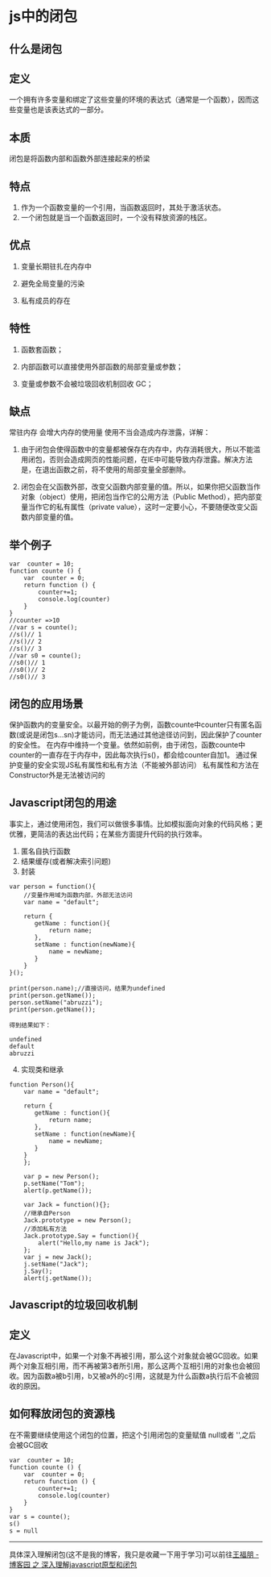 
js中的闭包
==
什么是闭包  
---
定义
---
一个拥有许多变量和绑定了这些变量的环境的表达式（通常是一个函数），因而这些变量也是该表达式的一部分。  

本质
---
闭包是将函数内部和函数外部连接起来的桥梁


特点  
---
1.   作为一个函数变量的一个引用，当函数返回时，其处于激活状态。  
2.   一个闭包就是当一个函数返回时，一个没有释放资源的栈区。


优点
---

1. 变量长期驻扎在内存中

2. 避免全局变量的污染

3. 私有成员的存在

特性
---
1. 函数套函数；

2. 内部函数可以直接使用外部函数的局部变量或参数；

3. 变量或参数不会被垃圾回收机制回收 GC；

缺点
---
常驻内存 会增大内存的使用量 使用不当会造成内存泄露，详解：  

1. 由于闭包会使得函数中的变量都被保存在内存中，内存消耗很大，所以不能滥用闭包，否则会造成网页的性能问题，在IE中可能导致内存泄露。解决方法是，在退出函数之前，将不使用的局部变量全部删除。  

2. 闭包会在父函数外部，改变父函数内部变量的值。所以，如果你把父函数当作对象（object）使用，把闭包当作它的公用方法（Public Method），把内部变量当作它的私有属性（private value），这时一定要小心，不要随便改变父函数内部变量的值。

举个例子
---
```
var  counter = 10;
function counte () {
	var  counter = 0;
	return function () {
		counter+=1;
		console.log(counter)
	}
}
//counter =>10
//var s = counte();
//s()// 1
//s()// 2
//s()// 3
//var s0 = counte();
//s0()// 1
//s0()// 2
//s0()// 3

```
闭包的应用场景
---
保护函数内的变量安全。以最开始的例子为例，函数counte中counter只有匿名函数(或说是闭包s...sn)才能访问，而无法通过其他途径访问到，因此保护了counter的安全性。 在内存中维持一个变量。依然如前例，由于闭包，函数counte中counter的一直存在于内存中，因此每次执行s()，都会给counter自加1。 通过保护变量的安全实现JS私有属性和私有方法（不能被外部访问） 私有属性和方法在Constructor外是无法被访问的

Javascript闭包的用途
---
事实上，通过使用闭包，我们可以做很多事情。比如模拟面向对象的代码风格；更优雅，更简洁的表达出代码；在某些方面提升代码的执行效率。  
1. 匿名自执行函数
2. 结果缓存(或者解决索引问题)
3. 封装  
```
var person = function(){    
    //变量作用域为函数内部，外部无法访问    
    var name = "default";       

    return {    
       getName : function(){    
           return name;    
       },    
       setName : function(newName){    
           name = newName;    
       }    
    }    
}();    

print(person.name);//直接访问，结果为undefined    
print(person.getName());    
person.setName("abruzzi");    
print(person.getName());    

得到结果如下：  

undefined  
default  
abruzzi
```
4. 实现类和继承

```
function Person(){    
    var name = "default";       

    return {    
       getName : function(){    
           return name;    
       },    
       setName : function(newName){    
           name = newName;    
       }    
    }    
    };   

    var p = new Person();
    p.setName("Tom");
    alert(p.getName());

    var Jack = function(){};
    //继承自Person
    Jack.prototype = new Person();
    //添加私有方法
    Jack.prototype.Say = function(){
        alert("Hello,my name is Jack");
    };
    var j = new Jack();
    j.setName("Jack");
    j.Say();
    alert(j.getName());

```
Javascript的垃圾回收机制
---
定义
---
在Javascript中，如果一个对象不再被引用，那么这个对象就会被GC回收。如果两个对象互相引用，而不再被第3者所引用，那么这两个互相引用的对象也会被回收。因为函数a被b引用，b又被a外的c引用，这就是为什么函数a执行后不会被回收的原因。

如何释放闭包的资源栈
---
在不需要继续使用这个闭包的位置，把这个引用闭包的变量赋值 null或者 '',之后会被GC回收
```
var  counter = 10;
function counte () {
	var  counter = 0;
	return function () {
		counter+=1;
		console.log(counter)
	}
}
var s = counte();
s()
s = null

```

----

具体深入理解闭包(这不是我的博客，我只是收藏一下用于学习)可以前往[王福朋 - 博客园 之 深入理解javascript原型和闭包](http://www.cnblogs.com/wangfupeng1988/p/3977924.html)  

